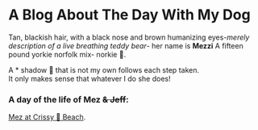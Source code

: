 # A Blog About The Day With My Dog

Tan, blackish hair, with a black nose and brown humanizing eyes-*merely description of a live breathing teddy bear*- her name is **Mezzi** A fifteen pound yorkie norfolk mix- norkie :dog:.

A * shadow :ghost: that is not my own follows each step taken.  
It only makes sense that whatever I do she does!

### A day of the life of Mez ~~& Jeff~~:

[Mez at Crissy :ocean: Beach](https://www.instagram.com/p/BZukHk0nK48/?hl=en&taken-by=mere.mez).
